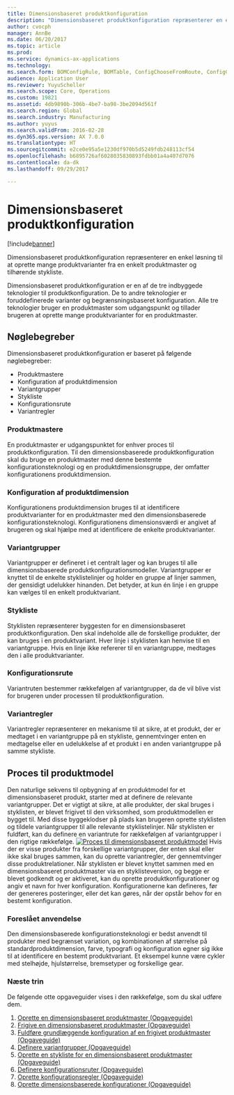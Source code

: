 ```yaml
---
title: Dimensionsbaseret produktkonfiguration
description: "Dimensionsbaseret produktkonfiguration repræsenterer en enkel løsning til at oprette mange produktvarianter fra en enkelt produktmaster og tilhørende stykliste."
author: cvocph
manager: AnnBe
ms.date: 06/20/2017
ms.topic: article
ms.prod: 
ms.service: dynamics-ax-applications
ms.technology: 
ms.search.form: BOMConfigRule, BOMTable, ConfigChooseFromRoute, ConfigGroup, ConfigHierarchy, EcoResDimensionBasedConfiguration
audience: Application User
ms.reviewer: YuyuScheller
ms.search.scope: Core, Operations
ms.custom: 19821
ms.assetid: 4db9890b-306b-4be7-ba98-3be2094d561f
ms.search.region: Global
ms.search.industry: Manufacturing
ms.author: yuyus
ms.search.validFrom: 2016-02-28
ms.dyn365.ops.version: AX 7.0.0
ms.translationtype: HT
ms.sourcegitcommit: e2ce0e95a5e1230df970b5d5249fdb248113cf54
ms.openlocfilehash: b6895726af6028035830893fdbb01a4a407d7076
ms.contentlocale: da-dk
ms.lasthandoff: 09/29/2017

---
```


# <a name="dimension-based-product-configuration"></a>Dimensionsbaseret produktkonfiguration

[!include[banner](../includes/banner.md)]


Dimensionsbaseret produktkonfiguration repræsenterer en enkel løsning til at oprette mange produktvarianter fra en enkelt produktmaster og tilhørende stykliste.

Dimensionsbaseret produktkonfiguration er en af de tre indbyggede teknologier til produktkonfiguration. De to andre teknologier er foruddefinerede varianter og begrænsningsbaseret konfiguration. Alle tre teknologier bruger en produktmaster som udgangspunkt og tillader brugeren at oprette mange produktvarianter for en produktmaster.

## <a name="key-concepts"></a>Nøglebegreber
Dimensionsbaseret produktkonfiguration er baseret på følgende nøglebegreber:

-   Produktmastere
-   Konfiguration af produktdimension
-   Variantgrupper
-   Stykliste
-   Konfigurationsrute
-   Variantregler

### <a name="product-masters"></a>Produktmastere

En produktmaster er udgangspunktet for enhver proces til produktkonfiguration. Til den dimensionsbaserede produktkonfiguration skal du bruge en produktmaster med denne bestemte konfigurationsteknologi og en produktdimensionsgruppe, der omfatter konfigurationens produktdimension.

### <a name="configuration-product-dimension"></a>Konfiguration af produktdimension

Konfigurationens produktdimension bruges til at identificere produktvarianter for en produktmaster med den dimensionsbaserede konfigurationsteknologi. Konfigurationens dimensionsværdi er angivet af brugeren og skal hjælpe med at identificere de enkelte produktvarianter.

### <a name="configuration-groups"></a>Variantgrupper

Variantgrupper er defineret i et centralt lager og kan bruges til alle dimensionsbaserede produktkonfigurationsmodeller. Variantgrupper er knyttet til de enkelte styklistelinjer og holder en gruppe af linjer sammen, der gensidigt udelukker hinanden. Det betyder, at kun én linje i en gruppe kan vælges til en enkelt produktvariant.

### <a name="bill-of-materials-bom"></a>Stykliste

Styklisten repræsenterer byggesten for en dimensionsbaseret produktkonfiguration. Den skal indeholde alle de forskellige produkter, der kan bruges i en produktvariant. Hver linje i styklisten kan henvise til en variantgruppe. Hvis en linje ikke refererer til en variantgruppe, medtages den i alle produktvarianter.

### <a name="configuration-route"></a>Konfigurationsrute

Variantruten bestemmer rækkefølgen af variantgrupper, da de vil blive vist for brugeren under processen til produktkonfiguration.

### <a name="configuration-rules"></a>Variantregler

Variantregler repræsenterer en mekanisme til at sikre, at et produkt, der er medtaget i en variantgruppe på en stykliste, gennemtvinger enten en medtagelse eller en udelukkelse af et produkt i en anden variantgruppe på samme stykliste.

## <a name="product-modeling-process"></a>Proces til produktmodel
Den naturlige sekvens til opbygning af en produktmodel for et dimensionsbaseret produkt, starter med at definere de relevante variantgrupper. Det er vigtigt at sikre, at alle produkter, der skal bruges i styklisten, er blevet frigivet til den virksomhed, som produktmodellen er bygget til. Med disse byggeklodser på plads kan brugeren oprette styklisten og tildele variantgrupper til alle relevante styklistelinjer. Når styklisten er fuldført, kan du definere en variantrute for rækkefølgen af variantgrupper i den rigtige rækkefølge. [![Proces til dimensionsbaseret produktmodel](./media/dimension-based-product-modeling-process-v1.png)](./media/dimension-based-product-modeling-process-v1.png) Hvis der er visse produkter fra forskellige variantgrupper, der enten skal eller ikke skal bruges sammen, kan du oprette variantregler, der gennemtvinger disse produktrelationer. Når styklisten er blevet knyttet sammen med en dimensionsbaseret produktmaster via en styklisteversion, og begge er blevet godkendt og er aktiveret, kan du oprette produktkonfigurationer og angiv et navn for hver konfiguration. Konfigurationerne kan defineres, før der genereres posteringer, eller det kan gøres, når der opstår behov for en bestemt konfiguration.

### <a name="suggested-use"></a>Foreslået anvendelse

Den dimensionsbaserede konfigurationsteknologi er bedst anvendt til produkter med begrænset variation, og kombinationen af størrelse på standardproduktdimension, farve, typografi og konfiguration egner sig ikke til at identificere en bestemt produktvariant. Et eksempel kunne være cykler med stelhøjde, hjulstørrelse, bremsetyper og forskellige gear.

### <a name="next-step"></a>Næste trin 

De følgende otte opgaveguider vises i den rækkefølge, som du skal udføre dem. 

1.  [Oprette en dimensionsbaseret produktmaster (Opgaveguide)](tasks/create-dimension-based-product-master.md)
2.  [Frigive en dimensionsbaseret produktmaster (Opgaveguide)](tasks/release-dimension-based-product-master.md)
3.  [Fuldføre grundlæggende konfiguration af en frigivet produktmaster (Opgaveguide)](tasks/complete-basic-setup-released-product-master.md)
4.  [Definere variantgrupper (Opgaveguide)](tasks/define-configuration-groups.md)
5.  [Oprette en stykliste for en dimensionsbaseret produktmaster (Opgaveguide)](tasks/create-bill-materials-dimension-based-product-master.md)
6.  [Definere konfigurationsruter (Opgaveguide)](tasks/define-configuration-route.md)
7.  [Oprette konfigurationsregler (Opgaveguide)](tasks/create-configuration-rules.md)
8.  [Oprette dimensionsbaserede konfigurationer (Opgaveguide)](tasks/create-dimension-based-configurations.md)


